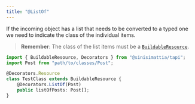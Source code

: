 ```yaml
---
title: "@ListOf"
---
```


If the incoming object has a list that needs to be converted to a typed one we need to indicate the class of the individual items.

> **Remember**: The class of the list items must be a [`BuildableResource`](/docs/core/buildable-resource).

```typescript
import { BuildableResource, Decorators } from "@sinisimattia/tapi";
import Post from "path/to/classes/Post";

@Decorators.Resource
class TestClass extends BuildableResource {
	@Decorators.ListOf(Post)
	public listOfPosts: Post[];
}
```

